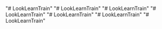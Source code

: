"# LookLearnTrain" 
"# LookLearnTrain" 
"# LookLearnTrain" 
"# LookLearnTrain" 
"# LookLearnTrain" 
"# LookLearnTrain" 
"# LookLearnTrain" 
